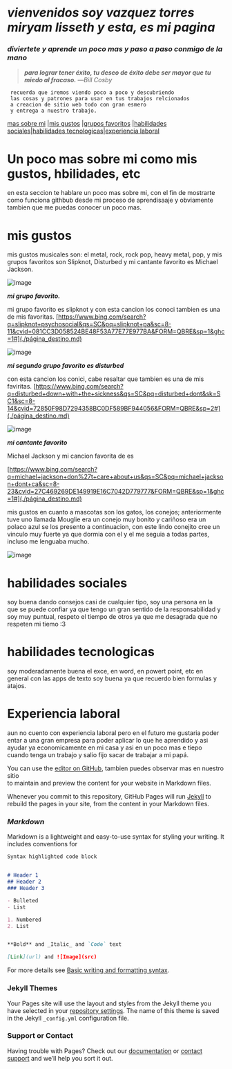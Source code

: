 # ***vienvenidos soy vazquez torres miryam lisseth y esta, es mi pagina***
### *diviertete y aprende un poco mas y paso a paso conmigo de la mano*

> ***para lograr tener éxito, tu deseo de éxito debe ser mayor que tu miedo al fracaso.*** —*Bill Cosby*  
 
 
~~~
 recuerda que iremos viendo poco a poco y descubriendo
 las cosas y patrones para usar en tus trabajos relcionados
 a creacion de sitio web todo con gran esmero
 y entrega a nuestro trabajo.
~~~
[mas sobre mi](./massobremi.md) |[mis gustos](./misgustos.md) |[grupos favoritos](./gruposfavoritos) |[habilidades sociales](./habilidadessociales.md)|[habilidades tecnologicas](./habilidadestecnologicas.md)|[experiencia laboral](./experiencalaboral.md)

# Un poco mas sobre mi como mis gustos, hbilidades, etc
en esta seccion te hablare un poco mas sobre mi, con el fin de mostrarte como funciona githbub desde mi proceso de aprendisaaje y obviamente tambien que me puedas conocer un poco mas.




# mis gustos
mis gustos musicales son: el metal, rock, rock pop, heavy metal, pop, y mis grupos favoritos son Slipknot, Disturbed y mi cantante favorito es Michael Jackson.
  
![image](https://user-images.githubusercontent.com/99847355/156216481-d00a2299-6dbb-4d82-b6d7-b96a62128118.png) 

***mi grupo favorito.***

mi grupo favorito es slipknot y con esta cancion los conoci tambien es una de mis favoritas.
[https://www.bing.com/search?q=slipknot+psychosocial&qs=SC&pq=slipknot+pa&sc=8-11&cvid=081CC3D058524BE48F53A77E77E977BA&FORM=QBRE&sp=1&ghc=1#](./página_destino.md)

![image](https://user-images.githubusercontent.com/99847355/156216913-24c4f5b2-e631-4714-91cd-266d1011c558.png)

***mi segundo grupo favorito es disturbed***

con esta cancion los conici, cabe resaltar que tambien es una de mis faviritas.
[https://www.bing.com/search?q=disturbed+down+with+the+sickness&qs=SC&pq=disturbed+dont&sk=SC1&sc=8-14&cvid=72850F98D7294358BC0DF589BF944056&FORM=QBRE&sp=2#](./página_destino.md)
 
![image](https://user-images.githubusercontent.com/99847355/156217399-c7dfacac-6ff6-484e-a7a5-4ff55870d49d.png)

 ***mi cantante favorito***
 
 Michael Jackson y mi cancion favorita de es 
 
[https://www.bing.com/search?q=michael+jackson+don%27t+care+about+us&qs=SC&pq=michael+jackson+dont+ca&sc=8-23&cvid=27C469269DE149919E16C7042D779777&FORM=QBRE&sp=1&ghc=1#](./página_destino.md)


  mis gustos en cuanto a mascotas son los gatos, los conejos; anteriormente tuve uno llamada Mouglie era un conejo muy bonito y cariñoso era un polaco azul se los presento a continuacion, con este lindo conejito cree un vinculo muy fuerte ya que dormia con el y el me seguia a todas partes, incluso me lenguaba mucho.
 
![image](https://user-images.githubusercontent.com/99847355/156210951-b3c66da4-07e7-427e-a0d0-b76451952b9a.png)

# habilidades sociales 
 
 soy buena dando consejos casi de cualquier tipo, soy una persona en la que se puede confiar ya que tengo un gran sentido de la responsabilidad y soy muy puntual, respeto el tiempo de otros ya que me desagrada que no respeten mi tiemo :3


# habilidades tecnologicas
soy moderadamente buena el exce, en word, en powert point, etc en general con las apps de texto soy buena ya que recuerdo bien formulas y atajos.


# Experiencia laboral
aun no cuento con experiencia laboral pero en el futuro me gustaria poder entar a una gran empresa para poder aplicar lo que he aprendido y asi ayudar ya economicamente en mi casa y asi en un poco mas e tiepo cuando tenga un trabajo y salio fijo sacar de trabajar a mi papá.



You can use the [editor on GitHub](https://github.com/vazquez-torres-miryam-lisseth/vazquez-torres-miryam-lisseth.github.io/edit/main/index.md), tambien puedes observar mas en nuestro sitio  
to maintain and preview the content for your website in Markdown files.


Whenever you commit to this repository, GitHub Pages will run [Jekyll](https://jekyllrb.com/) to rebuild the pages in your site, from the content in your Markdown files.

### *Markdown*

Markdown is a lightweight and easy-to-use syntax for styling your writing. It includes conventions for

```markdown
Syntax highlighted code block


# Header 1
## Header 2
### Header 3

- Bulleted
- List

1. Numbered
2. List


**Bold** and _Italic_ and `Code` text

[Link](url) and ![Image](src)
```

For more details see [Basic writing and formatting syntax](https://docs.github.com/en/github/writing-on-github/getting-started-with-writing-and-formatting-on-github/basic-writing-and-formatting-syntax).

### Jekyll Themes

Your Pages site will use the layout and styles from the Jekyll theme you have selected in your [repository settings](https://github.com/vazquez-torres-miryam-lisseth/vazquez-torres-miryam-lisseth.github.io/settings/pages). The name of this theme is saved in the Jekyll `_config.yml` configuration file.

### Support or Contact

Having trouble with Pages? Check out our [documentation](https://docs.github.com/categories/github-pages-basics/) or [contact support](https://support.github.com/contact) and we’ll help you sort it out.
